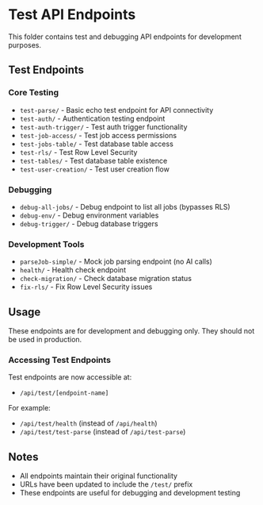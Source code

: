 # Test API Endpoints

This folder contains test and debugging API endpoints for development purposes.

## Test Endpoints

### Core Testing
- `test-parse/` - Basic echo test endpoint for API connectivity
- `test-auth/` - Authentication testing endpoint
- `test-auth-trigger/` - Test auth trigger functionality
- `test-job-access/` - Test job access permissions
- `test-jobs-table/` - Test database table access
- `test-rls/` - Test Row Level Security
- `test-tables/` - Test database table existence
- `test-user-creation/` - Test user creation flow

### Debugging
- `debug-all-jobs/` - Debug endpoint to list all jobs (bypasses RLS)
- `debug-env/` - Debug environment variables
- `debug-trigger/` - Debug database triggers

### Development Tools
- `parseJob-simple/` - Mock job parsing endpoint (no AI calls)
- `health/` - Health check endpoint
- `check-migration/` - Check database migration status
- `fix-rls/` - Fix Row Level Security issues

## Usage

These endpoints are for development and debugging only. They should not be used in production.

### Accessing Test Endpoints

Test endpoints are now accessible at:
- `/api/test/[endpoint-name]`

For example:
- `/api/test/health` (instead of `/api/health`)
- `/api/test/test-parse` (instead of `/api/test-parse`)

## Notes

- All endpoints maintain their original functionality
- URLs have been updated to include the `/test/` prefix
- These endpoints are useful for debugging and development testing 